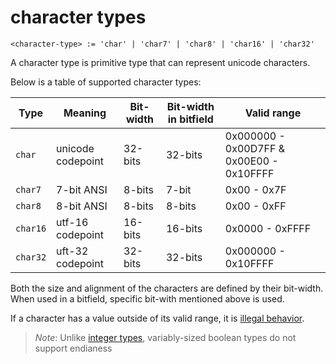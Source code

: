 # character types
```
<character-type> := 'char' | 'char7' | 'char8' | 'char16' | 'char32'
```

A character type is primitive type that can represent unicode characters.

Below is a table of supported character types:

Type     | Meaning           | Bit-width | Bit-width in bitfield | Valid range
---------|-------------------|-----------|-----------------------|------------------------------------------
`char`   | unicode codepoint | 32-bits   | 32-bits               | 0x000000 - 0x00D7FF & 0x00E00 - 0x10FFFF
`char7`  | 7-bit ANSI        | 8-bits    | 7-bit                 | 0x00     - 0x7F
`char8`  | 8-bit ANSI        | 8-bits    | 8-bits                | 0x00     - 0xFF
`char16` | utf-16 codepoint  | 16-bits   | 16-bits               | 0x0000   - 0xFFFF
`char32` | uft-32 codepoint  | 32-bits   | 32-bits               | 0x000000 - 0x10FFFF

Both the size and alignment of the characters are defined by their bit-width.
When used in a bitfield, specific bit-with mentioned above is used.

If a character has a value outside of its valid range, it is [illegal behavior].

> _Note_: Unlike [integer types], variably-sized boolean types do not support endianess



[integer types]:    ./integer-types.md
[illegal behavior]: ../../../illegal-behavior.md#character-types-